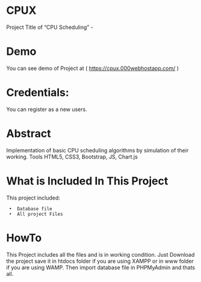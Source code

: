 # CPUX
  Project Title of “CPU Scheduling” - 

# Demo
You can see demo of Project at ( https://cpux.000webhostapp.com/ )

# Credentials:
You can register as a new users.

# Abstract
  Implementation of basic CPU scheduling algorithms by simulation of their working. Tools HTML5, CSS3, Bootstrap, JS, Chart.js

# What is Included In This Project
  This project included: 
 
     •  Database file
     •  All project Files

# HowTo
This Project includes all the files and is in working condition. Just Download the project save it in htdocs folder if you are using XAMPP or in www folder if you are using WAMP. Then import database file in PHPMyAdmin and thats all.
